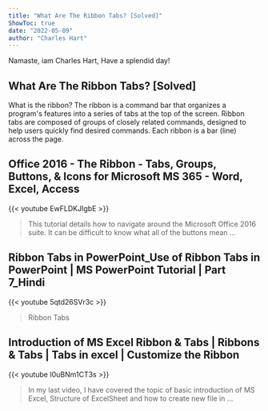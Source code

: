 ```yaml
---
title: "What Are The Ribbon Tabs? [Solved]"
ShowToc: true 
date: "2022-05-09"
author: "Charles Hart" 
---
```


Namaste, iam Charles Hart, Have a splendid day!
## What Are The Ribbon Tabs? [Solved]
What is the ribbon? The ribbon is a command bar that organizes a program's features into a series of tabs at the top of the screen. Ribbon tabs are composed of groups of closely related commands, designed to help users quickly find desired commands. Each ribbon is a bar (line) across the page.

## Office 2016 - The Ribbon - Tabs, Groups, Buttons, & Icons for Microsoft MS 365 - Word, Excel, Access
{{< youtube EwFLDKJIgbE >}}
>This tutorial details how to navigate around the Microsoft Office 2016 suite. It can be difficult to know what all of the buttons mean ...

## Ribbon Tabs in PowerPoint_Use of Ribbon Tabs in PowerPoint | MS PowerPoint Tutorial | Part 7_Hindi
{{< youtube 5qtd26SVr3c >}}
>Ribbon Tabs

## Introduction of MS Excel Ribbon & Tabs | Ribbons & Tabs | Tabs in excel | Customize the Ribbon
{{< youtube I0uBNm1CT3s >}}
>In my last video, I have covered the topic of basic introduction of MS Excel, Structure of ExcelSheet and how to create new file in ...

